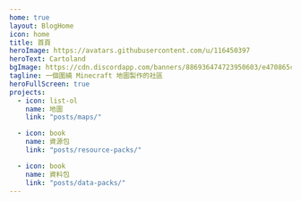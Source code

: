 ```yaml
---
home: true
layout: BlogHome
icon: home
title: 首頁
heroImage: https://avatars.githubusercontent.com/u/116450397
heroText: Cartoland
bgImage: https://cdn.discordapp.com/banners/886936474723950603/e470865c6469ed45bd6d72a8a38894a1.webp?size=4096
tagline: 一個圍繞 Minecraft 地圖製作的社區
heroFullScreen: true
projects:
  - icon: list-ol
    name: 地圖
    link: "posts/maps/"

  - icon: book
    name: 資源包
    link: "posts/resource-packs/"

  - icon: book
    name: 資料包
    link: "posts/data-packs/"
---
```

